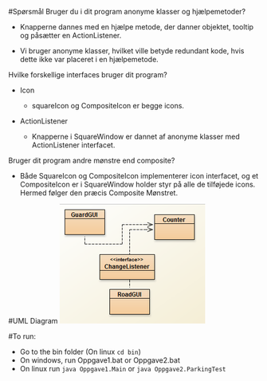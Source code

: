 #Spørsmål
Bruger du i dit program anonyme klasser og hjælpemetoder?
 - Knapperne dannes med en hjælpe metode, der danner objektet, tooltip
   og påsætter en ActionListener.
   
 - Vi bruger anonyme klasser, hvilket ville betyde redundant kode,
   hvis dette ikke var placeret i en hjælpemetode.

Hvilke forskellige interfaces bruger dit program?
 - Icon
    - squareIcon og CompositeIcon er begge icons.
 
 - ActionListener
    - Knapperne i SquareWindow er dannet af anonyme klasser med
	  ActionListener interfacet.

Bruger dit program andre mønstre end composite?
 - Både SquareIcon og CompositeIcon implementerer icon interfacet, og
   et CompositeIcon er i SquareWindow holder styr på alle de tilføjede
   icons. Hermed følger den præcis Composite Mønstret.

#UML Diagram
![UML](UML.png)

   
#To run:
 - Go to the bin folder (On linux `cd bin`)
 - On windows, run Oppgave1.bat or Oppgave2.bat
 - On linux run `java Oppgave1.Main` or `java Oppgave2.ParkingTest`
